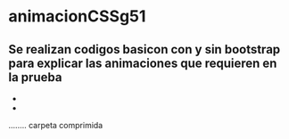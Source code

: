# animacionCSSg51
Se realizan codigos basicon con y sin bootstrap para explicar las animaciones que requieren en la prueba
-
-
-
........ carpeta comprimida
